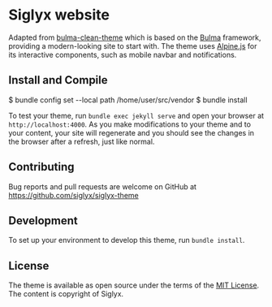 # Siglyx website

Adapted from
[bulma-clean-theme](https://github.com/chrisrhymes/bulma-clean-theme)
which is based on the [Bulma](https://bulma.io) framework, providing
a modern-looking site to start with. The theme uses
[Alpine.js](https://github.com/alpinejs/alpine) for its interactive
components, such as mobile navbar and notifications.


## Install and Compile

  $ bundle config set --local path /home/user/src/vendor
  $ bundle install

To test your theme, run `bundle exec jekyll serve` and open your
browser at `http://localhost:4000`.
As you make modifications to your theme and to your content, your site
will regenerate and you should see the changes in the browser after a
refresh, just like normal.


## Contributing

Bug reports and pull requests are welcome on GitHub at
https://github.com/siglyx/siglyx-theme


## Development

To set up your environment to develop this theme, run `bundle install`.


## License

The theme is available as open source under the terms of the
[MIT License](https://opensource.org/licenses/MIT).
The content is copyright of Siglyx.

